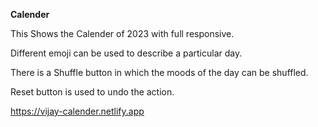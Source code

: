 **Calender**

This Shows the Calender of 2023 with full responsive.

Different emoji can be used to describe a particular day.

There is a Shuffle button in which the moods of the day can be shuffled.

Reset button is used to undo the action.

https://vijay-calender.netlify.app
